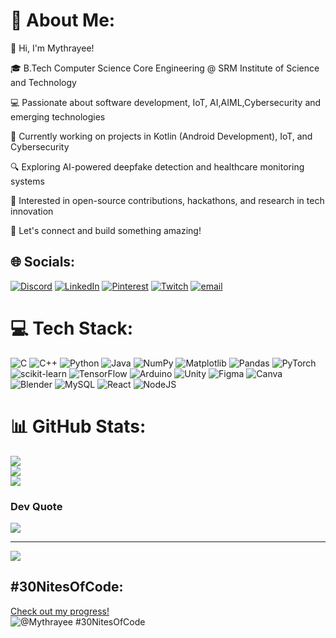 # 💫 About Me:
👋 Hi, I'm Mythrayee!

🎓 B.Tech Computer Science Core Engineering @ SRM Institute of Science and Technology

💻 Passionate about software development, IoT, AI,AIML,Cybersecurity and emerging technologies

🚀 Currently working on projects in Kotlin (Android Development), IoT, and Cybersecurity

🔍 Exploring AI-powered deepfake detection and healthcare monitoring systems

📌 Interested in open-source contributions, hackathons, and research in tech innovation

🌟 Let's connect and build something amazing!


## 🌐 Socials:
[![Discord](https://img.shields.io/badge/Discord-%237289DA.svg?logo=discord&logoColor=white)](https://discord.gg/_mythrayee_) 
[![LinkedIn](https://img.shields.io/badge/LinkedIn-%230077B5.svg?logo=linkedin&logoColor=white)](www.linkedin.com/in/mythrayee) [![Pinterest](https://img.shields.io/badge/Pinterest-%23E60023.svg?logo=Pinterest&logoColor=white)](https://pinterest.com/Mythrayee) [![Twitch](https://img.shields.io/badge/Twitch-%239146FF.svg?logo=Twitch&logoColor=white)](https://twitch.tv/mythrayee) [![email](https://img.shields.io/badge/Email-D14836?logo=gmail&logoColor=white)](mailto:mythrayee2007@gmail.com) 

# 💻 Tech Stack:
![C](https://img.shields.io/badge/c-%2300599C.svg?style=for-the-badge&logo=c&logoColor=white) ![C++](https://img.shields.io/badge/c++-%2300599C.svg?style=for-the-badge&logo=c%2B%2B&logoColor=white) ![Python](https://img.shields.io/badge/python-3670A0?style=for-the-badge&logo=python&logoColor=ffdd54) ![Java](https://img.shields.io/badge/java-%23ED8B00.svg?style=for-the-badge&logo=openjdk&logoColor=white) ![NumPy](https://img.shields.io/badge/numpy-%23013243.svg?style=for-the-badge&logo=numpy&logoColor=white) ![Matplotlib](https://img.shields.io/badge/Matplotlib-%23ffffff.svg?style=for-the-badge&logo=Matplotlib&logoColor=black) ![Pandas](https://img.shields.io/badge/pandas-%23150458.svg?style=for-the-badge&logo=pandas&logoColor=white) ![PyTorch](https://img.shields.io/badge/PyTorch-%23EE4C2C.svg?style=for-the-badge&logo=PyTorch&logoColor=white) ![scikit-learn](https://img.shields.io/badge/scikit--learn-%23F7931E.svg?style=for-the-badge&logo=scikit-learn&logoColor=white) ![TensorFlow](https://img.shields.io/badge/TensorFlow-%23FF6F00.svg?style=for-the-badge&logo=TensorFlow&logoColor=white) ![Arduino](https://img.shields.io/badge/-Arduino-00979D?style=for-the-badge&logo=Arduino&logoColor=white) ![Unity](https://img.shields.io/badge/unity-%23000000.svg?style=for-the-badge&logo=unity&logoColor=white) ![Figma](https://img.shields.io/badge/figma-%23F24E1E.svg?style=for-the-badge&logo=figma&logoColor=white) ![Canva](https://img.shields.io/badge/Canva-%2300C4CC.svg?style=for-the-badge&logo=Canva&logoColor=white) ![Blender](https://img.shields.io/badge/blender-%23F5792A.svg?style=for-the-badge&logo=blender&logoColor=white) ![MySQL](https://img.shields.io/badge/mysql-4479A1.svg?style=for-the-badge&logo=mysql&logoColor=white) ![React](https://img.shields.io/badge/react-%2320232a.svg?style=for-the-badge&logo=react&logoColor=%2361DAFB) ![NodeJS](https://img.shields.io/badge/node.js-6DA55F?style=for-the-badge&logo=node.js&logoColor=white)
# 📊 GitHub Stats:
![](https://github-readme-stats.vercel.app/api?username=Mythrayee12&theme=dark&hide_border=false&include_all_commits=false&count_private=false)<br/>
![](https://nirzak-streak-stats.vercel.app/?user=Mythrayee12&theme=dark&hide_border=false)<br/>
![](https://github-readme-stats.vercel.app/api/top-langs/?username=Mythrayee12&theme=dark&hide_border=false&include_all_commits=false&count_private=false&layout=compact)

### Dev Quote
![](https://quotes-github-readme.vercel.app/api?type=horizontal&theme=radical)

---
[![](https://visitcount.itsvg.in/api?id=Mythrayee12&icon=0&color=0)](https://visitcount.itsvg.in)

## #30NitesOfCode:
  [Check out my progress!](https://www.codedex.io/@Mythrayee/30-nites-of-code)  
  ![@Mythrayee #30NitesOfCode](https://www.codedex.io/api/petStatus?user=Mythrayee)
<!-- Proudly created with GPRM ( https://gprm.itsvg.in ) -->
